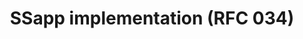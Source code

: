 ---
title: SSapp implementation (RFC 034)
layout: home
parent: OpenDSU for Beginners
nav_order: 1
---